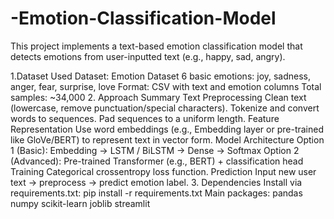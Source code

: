 # -Emotion-Classification-Model

This project implements a text-based emotion classification model that detects emotions from user-inputted text (e.g., happy, sad, angry).

1.Dataset Used
  Dataset: Emotion Dataset 
    6 basic emotions: joy, sadness, anger, fear, surprise, love
    Format: CSV with text and emotion columns
    Total samples: ~34,000
2. Approach Summary
    Text Preprocessing
      Clean text (lowercase, remove punctuation/special characters).
      Tokenize and convert words to sequences.
      Pad sequences to a uniform length.
    Feature Representation
      Use word embeddings (e.g., Embedding layer or pre-trained like GloVe/BERT) to represent text in vector form.
    Model Architecture
      Option 1 (Basic):
      Embedding → LSTM / BiLSTM → Dense → Softmax
      Option 2 (Advanced):
      Pre-trained Transformer (e.g., BERT) + classification head
    Training
      Categorical crossentropy loss function.
    Prediction
        Input new user text → preprocess → predict emotion label.
3. Dependencies
    Install via requirements.txt:
    pip install -r requirements.txt
    Main packages:
      pandas
      numpy
      scikit-learn
      joblib
      streamlit


